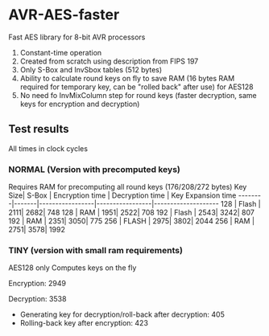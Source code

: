 # AVR-AES-faster
Fast AES library for 8-bit AVR processors
1. Constant-time operation
2. Created from scratch using description from FIPS 197 
2. Only S-Box and InvSbox tables (512 bytes) 
3. Ability to calculate round keys on fly to save RAM (16 bytes RAM required for temporary key, can be "rolled back" after use) for AES128
4. No need fo InvMixColumn step for round keys (faster decryption, same keys for encryption and decryption)

## Test results
All times in clock cycles
### NORMAL (Version with precomputed keys)
Requires RAM for precomputing all round keys (176/208/272 bytes)
Key Size| S-Box | Encryption time | Decryption time | Key Expansion time
--------|-------|-----------------|-----------------|--------------------
128     | Flash |             2111|             2682|               748
128     | RAM   |             1951|             2522|               708 
192     | Flash |             2543|             3242|               807 
192     | RAM   |             2351|             3050|               775
256     | FLASH |             2975|             3802|              2044
256     | RAM   |             2751|             3578|              1992

### TINY (version with small ram requirements)
AES128 only
Computes keys on the fly

Encryption: 2949

Decryption: 3538

* Generating key for decryption/roll-back after decryption: 405
* Rolling-back key after encryption: 423

